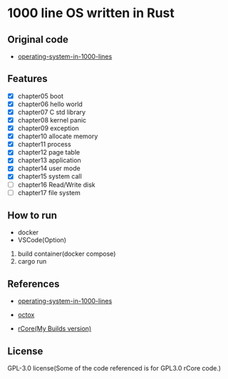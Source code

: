 # 1000 line OS written in Rust

## Original code

- [operating-system-in-1000-lines](https://github.com/nuta/operating-system-in-1000-lines)

## Features

- [x] chapter05 boot
- [x] chapter06 hello world
- [x] chapter07 C std library
- [x] chapter08 kernel panic
- [x] chapter09 exception
- [x] chapter10 allocate memory
- [x] chapter11 process
- [x] chapter12 page table
- [x] chapter13 application
- [x] chapter14 user mode
- [x] chapter15 system call
- [ ] chapter16 Read/Write disk
- [ ] chapter17 file system

## How to run

- docker
- VSCode(Option)

1. build container(docker compose)
2. cargo run

## References

- [operating-system-in-1000-lines](https://github.com/nuta/operating-system-in-1000-lines)

- [octox](https://github.com/o8vm/octox)
- [rCore(My Builds version)](https://github.com/SARDONYX-sard/My-rCore-Tutorial-v3)

## License

GPL-3.0 license(Some of the code referenced is for GPL3.0 rCore code.)

